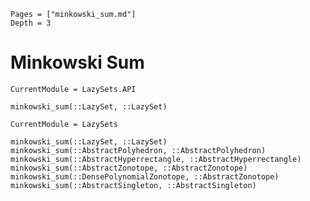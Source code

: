 ```@contents
Pages = ["minkowski_sum.md"]
Depth = 3
```

# Minkowski Sum

```@meta
CurrentModule = LazySets.API
```

```@docs; canonical=false
minkowski_sum(::LazySet, ::LazySet)
```

```@meta
CurrentModule = LazySets
```

```@docs
minkowski_sum(::LazySet, ::LazySet)
minkowski_sum(::AbstractPolyhedron, ::AbstractPolyhedron)
minkowski_sum(::AbstractHyperrectangle, ::AbstractHyperrectangle)
minkowski_sum(::AbstractZonotope, ::AbstractZonotope)
minkowski_sum(::DensePolynomialZonotope, ::AbstractZonotope)
minkowski_sum(::AbstractSingleton, ::AbstractSingleton)
```
